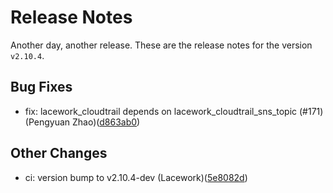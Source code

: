 # Release Notes
Another day, another release. These are the release notes for the version `v2.10.4`.

## Bug Fixes
* fix: lacework_cloudtrail depends on lacework_cloudtrail_sns_topic (#171) (Pengyuan Zhao)([d863ab0](https://github.com/lacework/terraform-aws-cloudtrail/commit/d863ab09b1f76730a755f85d6fe116d71dd47f6e))
## Other Changes
* ci: version bump to v2.10.4-dev (Lacework)([5e8082d](https://github.com/lacework/terraform-aws-cloudtrail/commit/5e8082d7d55c62c39bfbe568dbb5a9f63212dc2b))
